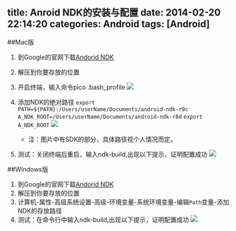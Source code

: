 title: Anroid NDK的安装与配置
date: 2014-02-20 22:14:20
categories: Android
tags: [Android]
---
##Mac版
1. 到Google的官网下载[Andorid NDK]("http://developer.android.com/tools/sdk/ndk/index.html")
2. 解压到你要存放的位置
3. 开启终端，输入命令pico .bash_profile
![](https://github.com/zt1991616/blog/raw/master/Image/14022001.png)
4. 添加NDK的绝对路径
`export PATH=${PATH}:/Users/userName/Documents/android-ndk-r9c`
`A_NDK_ROOT=/Users/userName/Documents/android-ndk-r8d`
`export A_NDK_ROOT`
![](https://github.com/zt1991616/blog/raw/master/Image/14022002.png)
    + 注：图片中有SDK的部分，具体路径视个人情况而定。

5. 测试：关闭终端后重启，输入ndk-build,出现以下提示，证明配置成功
![](https://github.com/zt1991616/blog/raw/master/Image/14022002.png)

##Windows版
1. 到Google的官网下载[Andorid NDK]("http://developer.android.com/tools/sdk/ndk/index.html")
2. 解压到你要存放的位置
3. 计算机-属性-高级系统设置-高级-环境变量-系统环境变量-编辑`Path`变量-添加NDK的存放路径
4. 测试：在命令行中输入ndk-build,出现以下提示，证明配置成功
![](https://github.com/zt1991616/blog/raw/master/Image/14022005.png)